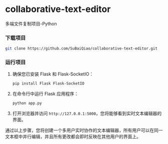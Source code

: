 # collaborative-text-editor
多端文件复制项目-Python

### 下载项目
```bash
git clone https://github.com/SuBaiQiao/collaborative-text-editor.git
```

### 运行项目
1. 确保您已安装 Flask 和 Flask-SocketIO：
   ```bash
   pip install Flask Flask-SocketIO
   ```

2. 在命令行中运行 Flask 应用程序：
   ```bash
   python app.py
   ```

3. 打开浏览器并访问 `http://127.0.0.1:5000`，您将能够看到实时文本编辑器的界面。

通过以上步骤，您将创建一个多用户实时协作的文本编辑器，所有用户可以在同一文本框中并行编辑，并且所有更改都会即时反映在其他用户的界面上。